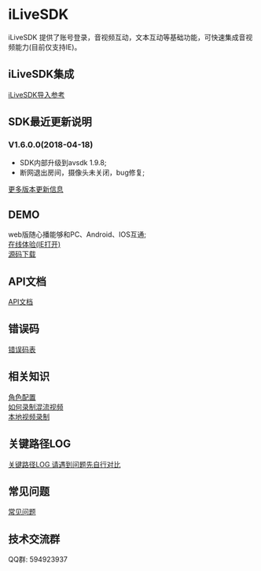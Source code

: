 # iLiveSDK
iLiveSDK 提供了账号登录，音视频互动，文本互动等基础功能，可快速集成音视频能力(目前仅支持IE)。

## iLiveSDK集成
[iLiveSDK导入参考](https://github.com/zhaoyang21cn/iLiveSDK_Web_Suixinbo/blob/master/doc/iLiveSDK_README.md)

## SDK最近更新说明
### V1.6.0.0(2018-04-18)
* SDK内部升级到avsdk 1.9.8;
* 断网退出房间，摄像头未关闭，bug修复;

[更多版本更新信息](https://github.com/zhaoyang21cn/iLiveSDK_Web_Suixinbo/blob/master/doc/iLiveSDK_ChangeList.md)

## DEMO
web版随心播能够和PC、Android、IOS互通;  
[在线体验(IE打开)](https://sxb.qcloud.com/webdemo/index.html)  
[源码下载](https://github.com/zhaoyang21cn/ILiveSDK_Web_Suixinbo/tree/master/suixinbo)  

## API文档
[API文档](https://zhaoyang21cn.github.io/iLiveSDK_Help/web_help/)

## 错误码
[错误码表](https://github.com/zhaoyang21cn/ILiveSDK_Android_Suixinbo/blob/master/doc/ILiveSDK/error.md)

## 相关知识
[角色配置](https://www.qcloud.com/document/product/268/10620)<br/>
[如何录制混流视频](https://www.qcloud.com/document/product/268/10526)<br/>
[本地视频录制](https://github.com/zhaoyang21cn/iLiveSDK_Web_Suixinbo/blob/master/doc/localRecord.md)

## 关键路径LOG
[关键路径LOG 请遇到问题先自行对比](https://www.qcloud.com/document/product/268/7752)

## 常见问题
[常见问题](https://github.com/zhaoyang21cn/ILiveSDK_Web_Suixinbo/blob/master/doc/iLiveSDK_QA.md)

## 技术交流群
QQ群: 594923937
